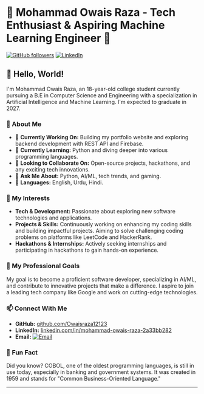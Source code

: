 # 🌟 Mohammad Owais Raza - Tech Enthusiast & Aspiring Machine Learning Engineer 🌟

[![GitHub followers](https://img.shields.io/github/followers/Owaisraza12123?label=Follow&style=social)](https://github.com/Owaisraza12123) [![LinkedIn](https://img.shields.io/badge/LinkedIn-Connect-blue)](https://www.linkedin.com/in/mohammad-owais-raza-2a33bb282/)

## 👋 Hello, World!

I'm Mohammad Owais Raza, an 18-year-old college student currently pursuing a B.E in Computer Science and Engineering with a specialization in Artificial Intelligence and Machine Learning. I'm expected to graduate in 2027. 

### 🚀 About Me

- 🔭 **Currently Working On:** Building my portfolio website and exploring backend development with REST API and Firebase.
- 🌱 **Currently Learning:** Python and diving deeper into various programming languages.
- 👯 **Looking to Collaborate On:** Open-source projects, hackathons, and any exciting tech innovations.
- 🤔 **Ask Me About:** Python, AI/ML, tech trends, and gaming.
- 💬 **Languages:** English, Urdu, Hindi.

### 🌟 My Interests

- **Tech & Development:** Passionate about exploring new software technologies and applications.
- **Projects & Skills:** Continuously working on enhancing my coding skills and building impactful projects. Aiming to solve challenging coding problems on platforms like LeetCode and HackerRank.
- **Hackathons & Internships:** Actively seeking internships and participating in hackathons to gain hands-on experience.

### 💼 My Professional Goals

My goal is to become a proficient software developer, specializing in AI/ML, and contribute to innovative projects that make a difference. I aspire to join a leading tech company like Google and work on cutting-edge technologies.

### 📫 Connect With Me

- **GitHub:** [github.com/Owaisraza12123](https://github.com/Owaisraza12123)
- **LinkedIn:** [linkedin.com/in/mohammad-owais-raza-2a33bb282](https://www.linkedin.com/in/mohammad-owais-raza-2a33bb282/)
- **Email:** [![Email](https://img.shields.io/badge/Email-D14836?style=flat&logo=gmail&logoColor=white)](mailto:owaisraza22072066@gmail.com)

### 🎵 Fun Fact

Did you know? COBOL, one of the oldest programming languages, is still in use today, especially in banking and government systems. It was created in 1959 and stands for "Common Business-Oriented Language."

---

